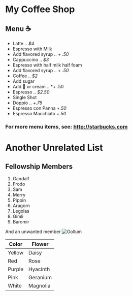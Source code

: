 # My Coffee Shop
## Menu :coffee:
- Latte .. *$4*
- Espresso with Milk
- Add flavored syrup .. *+ .50*
- Cappuccino .. *$3*
- Espresso with half milk half foam
 - Add flavored syrup .. *+ .50*
- Coffee .. *$2*
 - Add sugar
 - Add :milk_glass: or cream .. *+ .50
- Espresso .. *$2.50*
 - Single Shot
 - Doppio .. *+.75*
 - Espresso con Panna *+.50*
 - Espresso Macchiato *+.50*

### For more menu items, see: http://starbucks.com 

# Another Unrelated List
## Fellowship Members
1. Gandalf
2. Frodo
3. Sam
4. Merry
5. Pippin
6. Aragorn
7. Legolas
8. Gimli
9. Baromir
    
And an unwanted member
![Gollum](https://miro.medium.com/max/395/0*yt7Mwvdb8e08xxhk.jpg)

Color | Flower
------------ | -------------
Yellow | Daisy
Red | Rose
Purple | Hyacinth
Pink | Geranium
White | Magnolia
